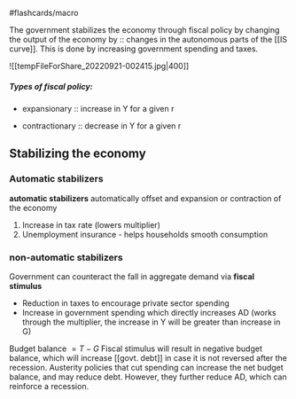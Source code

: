 #flashcards/macro 

The government stabilizes the economy through fiscal policy by changing the output of the economy by :: changes in the autonomous parts of the [[IS curve]]. This is done by increasing government spending and taxes.
<!--SR:!2022-11-06,11,250-->


![[tempFileForShare_20220921-002415.jpg|400]]


##### Types of fiscal policy:
- expansionary :: increase in Y for a given r
<!--SR:!2022-11-07,7,230-->
- contractionary :: decrease in Y for a given r
<!--SR:!2022-11-17,17,250-->

## Stabilizing the economy
### Automatic stabilizers
**automatic stabilizers** automatically offset and expansion or contraction of the economy
1. Increase in tax rate (lowers multiplier)
2. Unemployment insurance - helps households smooth consumption

### non-automatic stabilizers
Government can counteract the fall in aggregate demand via **fiscal stimulus**
- Reduction in taxes to encourage private sector spending
- Increase in government spending which directly increases AD (works through the multiplier, the increase in Y will be greater than increase in G)

Budget balance $=T-G$
Fiscal stimulus will result in negative budget balance, which will increase [[govt. debt]] in case it is not reversed after the recession. Austerity policies that cut spending can increase the net budget balance, and may reduce debt. However, they further reduce AD, which can reinforce a recession.





